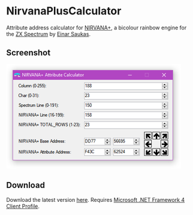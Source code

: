 # NirvanaPlusCalculator
Attribute address calculator for [NIRVANA+](https://spectrumcomputing.co.uk/index.php?cat=96&id=30002), a bicolour rainbow engine for the [ZX Spectrum](https://en.wikipedia.org/wiki/ZX_Spectrum) by [Einar Saukas](https://www.ime.usp.br/~einar/resume.html).

## Screenshot
![NirvanaPlusCalculator Screenshot](https://github.com/Threetwosevensixseven/NirvanaPlusCalculator/raw/master/NirvanaPlusCalculator/images/web/screenshot.png)

## Download
Download the latest version [here](https://github.com/Threetwosevensixseven/NirvanaPlusCalculator/releases/latest). Requires [Microsoft .NET Framework 4 Client Profile](https://www.microsoft.com/en-us/download/details.aspx?id=17113).
